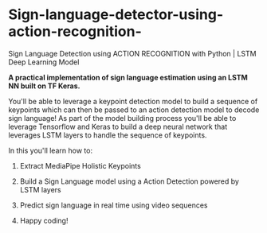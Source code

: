 # Sign-language-detector-using-action-recognition-
Sign Language Detection using ACTION RECOGNITION with Python | LSTM Deep Learning Model 

**A practical implementation of sign language estimation using an LSTM NN built on TF Keras.**

You'll be able to leverage a keypoint detection model to build a sequence of keypoints which can then be passed to an action detection model to decode sign language! As part of the model building process you'll be able to leverage Tensorflow and Keras to build a deep neural network that leverages LSTM layers to handle the sequence of keypoints.

In this you'll learn how to: 
1. Extract MediaPipe Holistic Keypoints
2. Build a Sign Language model using a Action Detection powered by LSTM layers
3. Predict sign language in real time using video sequences

4. Happy coding!
